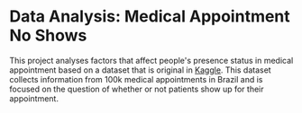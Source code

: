 # Data Analysis: Medical Appointment No Shows
This project analyses factors that affect people's presence status in medical appointment based on a dataset that is original in [Kaggle](https://www.kaggle.com/joniarroba/noshowappointments). This dataset collects information from 100k medical appointments in Brazil and is focused on the question of whether or not patients show up for their appointment. 
